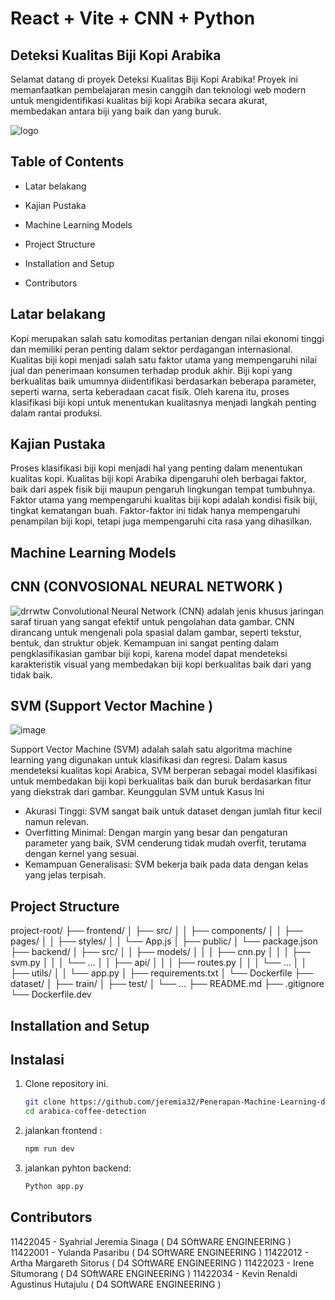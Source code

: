# React + Vite + CNN + Python
## Deteksi Kualitas Biji Kopi Arabika  
Selamat datang di proyek Deteksi Kualitas Biji Kopi Arabika! Proyek ini memanfaatkan pembelajaran mesin canggih dan teknologi web modern untuk mengidentifikasi kualitas biji kopi Arabika secara akurat, membedakan antara biji yang baik dan yang buruk.

![logo](https://github.com/user-attachments/assets/e41e617b-d226-4f20-8afa-0c52e9b62d17)

## Table of Contents
* Latar belakang 

* Kajian Pustaka

* Machine Learning Models

* Project Structure

* Installation and Setup

* Contributors

## Latar belakang
Kopi merupakan salah satu komoditas pertanian dengan nilai ekonomi tinggi dan memiliki peran penting dalam sektor perdagangan internasional. Kualitas biji kopi menjadi salah satu faktor utama yang mempengaruhi nilai jual dan penerimaan konsumen terhadap produk akhir. Biji kopi yang berkualitas baik umumnya diidentifikasi berdasarkan beberapa parameter, seperti warna, serta keberadaan cacat fisik. Oleh karena itu, proses klasifikasi biji kopi untuk menentukan kualitasnya menjadi langkah penting dalam rantai produksi.

## Kajian Pustaka
Proses klasifikasi biji kopi menjadi hal yang penting dalam menentukan kualitas kopi. Kualitas biji kopi Arabika dipengaruhi oleh berbagai faktor, baik dari aspek fisik biji maupun pengaruh lingkungan tempat tumbuhnya. Faktor utama yang mempengaruhi kualitas biji kopi adalah kondisi fisik biji, tingkat kematangan buah. Faktor-faktor ini tidak hanya mempengaruhi penampilan biji kopi, tetapi juga mempengaruhi cita rasa yang dihasilkan.

## Machine Learning Models 
## CNN (CONVOSIONAL NEURAL NETWORK )
![drrwtw](https://github.com/user-attachments/assets/69371f20-7c50-4945-ae22-83fe3c475616)
Convolutional Neural Network (CNN) adalah jenis khusus jaringan saraf tiruan yang sangat efektif untuk pengolahan data gambar. CNN dirancang untuk mengenali pola spasial dalam gambar, seperti tekstur, bentuk, dan struktur objek. Kemampuan ini sangat penting dalam pengklasifikasian gambar biji kopi, karena model dapat mendeteksi karakteristik visual yang membedakan biji kopi berkualitas baik dari yang tidak baik. 

## SVM (Support Vector Machine )
![image](https://github.com/user-attachments/assets/f188addc-9384-4128-94cf-efb012c5fb11)

Support Vector Machine (SVM) adalah salah satu algoritma machine learning yang digunakan untuk klasifikasi dan regresi. Dalam kasus mendeteksi kualitas kopi Arabica, SVM berperan sebagai model klasifikasi untuk membedakan biji kopi berkualitas baik dan buruk berdasarkan fitur yang diekstrak dari gambar.
Keunggulan SVM untuk Kasus Ini
* Akurasi Tinggi: SVM sangat baik untuk dataset dengan jumlah fitur kecil namun relevan.
* Overfitting Minimal: Dengan margin yang besar dan pengaturan parameter yang baik, SVM cenderung tidak mudah overfit, terutama dengan kernel yang sesuai.
* Kemampuan Generalisasi: SVM bekerja baik pada data dengan kelas yang jelas terpisah.

## Project Structure

project-root/
├── frontend/
│   ├── src/
│   │   ├── components/
│   │   ├── pages/
│   │   ├── styles/
│   │   └── App.js
│   ├── public/
│   └── package.json
├── backend/
│   ├── src/
│   │   ├── models/
│   │   │   ├── cnn.py
│   │   │   ├── svm.py
│   │   │   └── ...
│   │   ├── api/
│   │   │   ├── routes.py
│   │   │   └── ...
│   │   ├── utils/
│   │   └── app.py
│   ├── requirements.txt
│   └── Dockerfile
├── dataset/
│   ├── train/
│   ├── test/
│   └── ...
├── README.md
├── .gitignore
└── Dockerfile.dev

## Installation and Setup
## Instalasi

1. Clone repository ini. 
   ```bash
   git clone https://github.com/jeremia32/Penerapan-Machine-Learning-dalam-Mengidentifikasi-Biji-Kopi-Berkualitas-Baik-dan-Buruk.git
   cd arabica-coffee-detection
2. jalankan frontend :
   ```bash
   npm run dev
3. jalankan pyhton backend:
   ```bash
   Python app.py

## Contributors
11422045 - Syahrial Jeremia Sinaga ( D4 SOftWARE ENGINEERING )
11422001 - Yulanda Pasaribu ( D4 SOftWARE ENGINEERING )
11422012 - Artha Margareth Sitorus ( D4 SOftWARE ENGINEERING )
11422023 - Irene Situmorang ( D4 SOftWARE ENGINEERING )
11422034 - Kevin Renaldi Agustinus Hutajulu ( D4 SOftWARE ENGINEERING )



